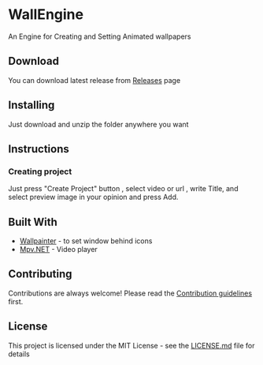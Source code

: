 # WallEngine

An Engine for Creating and Setting Animated wallpapers

## Download

You can download latest release from [Releases](https://github.com/Fantoom/WallEngine/releases "Releases") page

## Installing

Just download and unzip the folder anywhere you want

## Instructions
### Creating project

Just press "Create Project" button , select video or url , write Title, and select preview image in your opinion and press Add.


## Built With

* [Wallpainter](https://github.com/Foohy/Wallpainter) - to set window behind icons
* [Mpv.NET](https://github.com/hudec117/Mpv.NET) - Video player

## Contributing

Contributions are always welcome!
Please read the [Contribution guidelines](https://github.com/Fantoom/WallEngine/blob/master/Contributing.md) first.

## License

This project is licensed under the MIT License - see the [LICENSE.md](LICENSE.md) file for details


